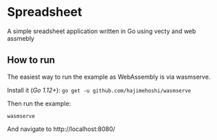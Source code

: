 Spreadsheet
===

A simple sreadsheet application written in Go using vecty and web assmebly

## How to run

The easiest way to run the example as WebAssembly is via wasmserve.


Install it (*Go 1.12+*):
`go get -u github.com/hajimehoshi/wasmserve`

Then run the example:
```
wasmserve
```

And navigate to http://localhost:8080/